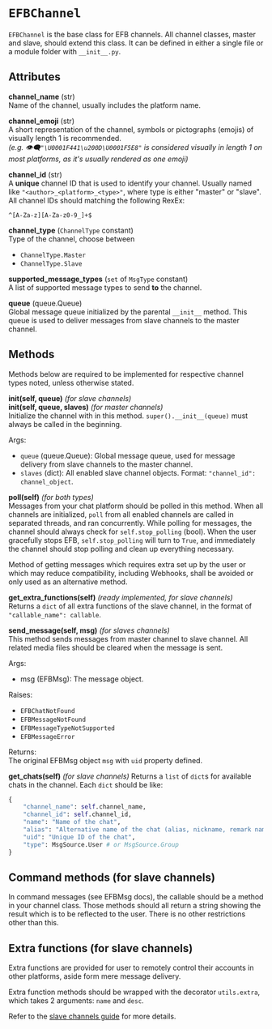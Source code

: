 # `EFBChannel`

`EFBChannel` is the base class for EFB channels. All channel classes, master and slave, should extend this class. It can be defined in either a single file or a module folder with `__init__.py`.

## Attributes
**channel_name** (str)  
Name of the channel, usually includes the platform name.

**channel_emoji** (str)  
A short representation of the channel, symbols or pictographs (emojis) of visually length 1 is recommended.  
_(e.g. 👁‍🗨`"\U0001F441\u200D\U0001F5E8"` is considered visually in length 1 on most platforms, as it's usually rendered as one emoji)_

**channel_id** (str)  
A **unique** channel ID that is used to identify your channel. Usually named like `"<author>_<platform>_<type>"`, where type is either "master" or "slave".  
All channel IDs should matching the following RexEx:

```regex
^[A-Za-z][A-Za-z0-9_]+$
```

**channel_type** (`ChannelType` constant)  
Type of the channel, choose between
* `ChannelType.Master`
* `ChannelType.Slave`

**supported_message_types** (`set` of `MsgType` constant)  
A list of supported message types to send **to** the channel.

**queue** (queue.Queue)  
Global message queue initialized by the parental `__init__` method. This queue is used to deliver messages from slave channels to the master channel.

## Methods
Methods below are required to be implemented for respective channel types noted, unless otherwise stated.

**__init__(self, queue)** _(for slave channels)_  
**__init__(self, queue, slaves)** _(for master channels)_  
Initialize the channel with in this method. `super().__init__(queue)` must always be called in the beginning.

Args:

* `queue` (queue.Queue): Global message queue, used for message delivery from slave channels to the master channel.
* `slaves` (dict): All enabled slave channel objects. Format: `"channel_id": channel_object`.

**poll(self)** _(for both types)_  
Messages from your chat platform should be polled in this method. When all channels are initialized, `poll` from all enabled channels are called in separated threads, and ran concurrently. While polling for messages, the channel should always check for `self.stop_polling` (bool). When the user gracefully stops EFB, `self.stop_polling` will turn to `True`, and immediately the channel should stop polling and clean up everything necessary.

Method of getting messages which requires extra set up by the user or which may reduce compatibility, including Webhooks, shall be avoided or only used as an alternative method.

**get_extra_functions(self)** _(ready implemented, for slave channels)_  
Returns a `dict` of all extra functions of the slave channel, in the format of `"callable_name": callable`.

**send_message(self, msg)** _(for slaves channels)_  
This method sends messages from master channel to slave channel. All related media files should be cleared when the message is sent.

Args:

* msg (EFBMsg): The message object.

Raises:

* `EFBChatNotFound`
* `EFBMessageNotFound`
* `EFBMessageTypeNotSupported`
* `EFBMessageError`

Returns:  
The original EFBMsg object `msg` with `uid` property defined.

**get_chats(self)** _(for slave channels)_
Returns a `list` of `dict`s for available chats in the channel. Each `dict` should be like:
```python
{
    "channel_name": self.channel_name,
    "channel_id": self.channel_id,
    "name": "Name of the chat",
    "alias": "Alternative name of the chat (alias, nickname, remark name, contact name, etc)", # None if N/A
    "uid": "Unique ID of the chat",
    "type": MsgSource.User # or MsgSource.Group
}
```

## Command methods (for slave channels)
In command messages (see EFBMsg docs), the callable should be a method in your channel class. Those methods should all return a string showing the result which is to be reflected to the user. There is no other restrictions other than this.

## Extra functions (for slave channels)
Extra functions are provided for user to remotely control their accounts in other platforms, aside form mere message delivery.

Extra function methods should be wrapped with the decorator `utils.extra`, which takes 2 arguments: `name` and `desc`.

Refer to the [slave channels guide](slave-channel.md) for more details.
